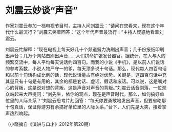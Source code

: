 # 刘震云妙谈“声音”

作家刘震云参加一档电视节目时，主持人问刘震云：“请问在您看来，现在这个年代什么最流行？”刘震云笑着回答：“这个年代声音最流行！”主持人疑惑地看着刘震云。

刘震云忙解释：“现在电视上每天好几十个频道努力洗刷出声音；几千份报纸印刷出声音；几万个网站击刷出声音……人们拼命扩张发音器官。据统计，在人与人的频繁交流中，每人平均每天说话约四百句。而我的小说《手机》，是以前人们说话的参考系数，小说人物严守一的爹，每天顶多说十句话。那么，现代每人四百句话和以前十句话构成比例的话，现代说话量占有绝对优势。关键是，这四百句话中充其量只有十句是有用的，其余的都是套话、虚话、假话和废话。可以说，这是嘴对心的背叛，这是说对想的背叛，这是声音对声音的背叛。”刘震云话音刚落，一位观众站起来大声提问：“刘先生，依你的观点，现在是声音时代，那么，如何搞好单位里的人际关系？”刘震云思考片刻回答：“每天你要勇敢地发出声音，但要省略那十句真话，保证你游刃有余搞好单位里的人际关系。”台下，人们先是大笑，接着掌声热烈响起。

（小晓摘自《演讲与口才》2012年第20期）